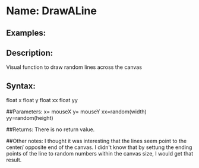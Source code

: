 # Name: DrawALine

## Examples:


## Description:
Visual function to draw random lines across the canvas

## Syntax:
float x
float y
float xx
float yy

##Parameters: 
x= mouseX
y= mouseY
xx=random(width)
yy=random(height)

##Returns:
There is no return value.

##Other notes:
 I thought it was interesting that the lines seem point to the center/ opposite end of the canvas. I didn't know that by settung the ending points of the line to random numbers within the canvas size, I would get that result.
